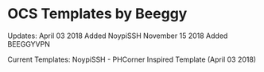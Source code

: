 # OCS Templates by Beeggy

Updates:
April 03 2018
Added NoypiSSH
November 15 2018
Added BEEGGYVPN

Current Templates:
NoypiSSH - PHCorner Inspired Template (April 03 2018)
